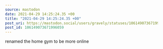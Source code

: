 ```yaml
---
source: mastodon
date: 2021-04-29 14:25:24.35 +00
title: "2021-04-29 14:25:24.35 +00"
post_uri: https://mastodon.social/users/gravely/statuses/106149073671996059
post_id: 106149073671996059
---
```

renamed the home gym to be more online


